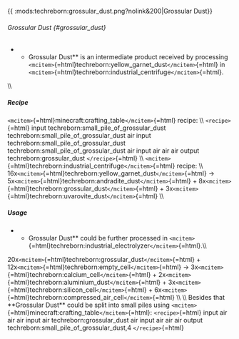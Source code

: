 {{ :mods:techreborn:grossular_dust.png?nolink&200\|Grossular Dust}}

###### Grossular Dust {#grossular_dust}

-   -   Grossular Dust\*\* is an intermediate product received by
        processing
        `<mcitem>`{=html}techreborn:yellow_garnet_dust`</mcitem>`{=html}
        in
        `<mcitem>`{=html}techreborn:industrial_centrifuge`</mcitem>`{=html}.

\\\\

##### Recipe

`<mcitem>`{=html}minecraft:crafting_table`</mcitem>`{=html} recipe: \\\\
`<recipe>`{=html} input techreborn:small_pile_of_grossular_dust
techreborn:small_pile_of_grossular_dust air input
techreborn:small_pile_of_grossular_dust
techreborn:small_pile_of_grossular_dust air input air air air output
techreborn:grossular_dust `</recipe>`{=html} \\\\
`<mcitem>`{=html}techreborn:industrial_centrifuge`</mcitem>`{=html}
recipe: \\\\
16x`<mcitem>`{=html}techreborn:yellow_garnet_dust`</mcitem>`{=html} -\>
5x`<mcitem>`{=html}techreborn:andradite_dust`</mcitem>`{=html} +
8x`<mcitem>`{=html}techreborn:grossular_dust`</mcitem>`{=html} +
3x`<mcitem>`{=html}techreborn:uvarovite_dust`</mcitem>`{=html} \\\\

##### Usage

-   -   Grossular Dust\*\* could be further processed in
        `<mcitem>`{=html}techreborn:industrial_electrolyzer`</mcitem>`{=html}.\\\\

20x`<mcitem>`{=html}techreborn:grossular_dust`</mcitem>`{=html} +
12x`<mcitem>`{=html}techreborn:empty_cell`</mcitem>`{=html} -\>
3x`<mcitem>`{=html}techreborn:calcium_cell`</mcitem>`{=html} +
2x`<mcitem>`{=html}techreborn:aluminium_dust`</mcitem>`{=html} +
3x`<mcitem>`{=html}techreborn:silicon_cell`</mcitem>`{=html} +
6x`<mcitem>`{=html}techreborn:compressed_air_cell`</mcitem>`{=html} \\\\
\\\\ Besides that \*\*Grossular Dust\*\* could be split into small piles
using `<mcitem>`{=html}minecraft:crafting_table`</mcitem>`{=html}:
`<recipe>`{=html} input air air air input air techreborn:grossular_dust
air input air air air output techreborn:small_pile_of_grossular_dust,4
`</recipe>`{=html}
